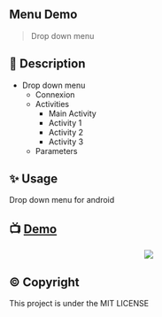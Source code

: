 ## Menu Demo

> Drop down menu

## 📃 Description

* Drop down menu
  * Connexion
  * Activities
    * Main Activity
    * Activity 1
    * Activity 2
    * Activity 3
  * Parameters

## ✨️ Usage
Drop down menu for android

## 📺 [Demo](https://flomi.000webhostapp.com/demo-mvc/public/roles)

<p align="center">
 <img src="https://github.com/flormich/menu-demo/blob/master/menuDemo.gif">

 </p>



## ©️ Copyright
This project is under the MIT LICENSE
